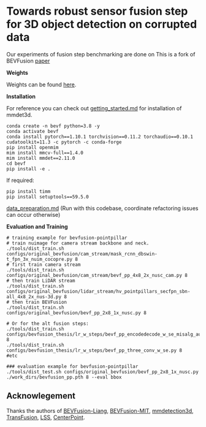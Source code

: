 # Towards robust sensor fusion step for 3D object detection on corrupted data

Our experiments of fusion step benchmarking are done on This is a fork of BEVFusion [paper](https://arxiv.org/abs/2205.13790)

**Weights**

Weights can be found [here](https://1drv.ms/f/s!AugbFK-uh1nHkalusJWWkZ568EAcwA?e=uuuiHK).

**Installation**

For reference you can check out [getting_started.md](docs/getting_started.md) for installation of mmdet3d.

```shell
conda create -n bevf python=3.8 -y
conda activate bevf
conda install pytorch==1.10.1 torchvision==0.11.2 torchaudio==0.10.1 cudatoolkit=11.3 -c pytorch -c conda-forge
pip install openmim
mim install mmcv-full==1.4.0
mim install mmdet==2.11.0
cd bevf
pip install -e . 
```

If required:
```shell
pip install timm
pip install setuptools==59.5.0

```
[data_preparation.md](docs/data_preparation.md) (Run with this codebase, coordinate refactoring issues can occur otherwise)


**Evaluation and Training**
```shell
# training example for bevfusion-pointpillar 
# train nuimage for camera stream backbone and neck.
./tools/dist_train.sh configs/original_bevfusion/cam_stream/mask_rcnn_dbswin-t_fpn_3x_nuim_cocopre.py 8
# first train camera stream
./tools/dist_train.sh configs/original_bevfusion/cam_stream/bevf_pp_4x8_2x_nusc_cam.py 8
# then train LiDAR stream
./tools/dist_train.sh configs/original_bevfusion/lidar_stream/hv_pointpillars_secfpn_sbn-all_4x8_2x_nus-3d.py 8
# then train BEVFusion
./tools/dist_train.sh configs/original_bevfusion/bevf_pp_2x8_1x_nusc.py 8

# Or for the alt fusion steps:
./tools/dist_train.sh configs/bevfusion_thesis/lr_w_steps/bevf_pp_encodedecode_w_se_misalg_augs.py 8
./tools/dist_train.sh configs/bevfusion_thesis/lr_w_steps/bevf_pp_three_conv_w_se.py 8
#etc

### evaluation example for bevfusion-pointpillar
./tools/dist_test.sh configs/original_bevfusion/bevf_pp_2x8_1x_nusc.py ./work_dirs/bevfusion_pp.pth 8 --eval bbox

```

## Acknowlegement

Thanks the authors of [BEVFusion-Liang](https://github.com/ADLab-AutoDrive/BEVFusion), [BEVFusion-MIT](https://github.com/mit-han-lab/bevfusion), [mmdetection3d](https://github.com/open-mmlab/mmdetection3d), [TransFusion](https://github.com/XuyangBai/TransFusion), [LSS](https://github.com/nv-tlabs/lift-splat-shoot), [CenterPoint](https://github.com/tianweiy/CenterPoint).
